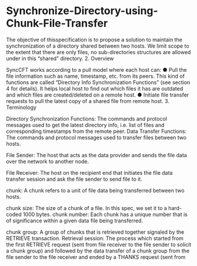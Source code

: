 Synchronize-Directory-using-Chunk-File-Transfer
===========================================================
The objective of thisspecification is to propose a solution to maintain the synchronization of a
directory shared between two hosts.
We limit scope to the extent that there are only files, no sub-directories structures are allowed
under in this “shared” directory.
2. Overview

SyncCFT works according to a pull model where each host can:
● Pull the file information such as name, timestamp, etc. from its peers. This kind of functions
are called “Directory Info Synchronization Functions” (see section 4 for details). It helps
local host to find out which files it has are outdated and which files are created/deleted on a
remote host.
● Initiate file transfer requests to pull the latest copy of a shared file from remote host.
3. Terminology

Directory Synchronization Functions:
The commands and protocol messages used to get the latest directory info, i.e. list of files
and corresponding timestamps from the remote peer.
Data Transfer Functions:
The commands and protocol messages used to transfer files between two hosts.

File Sender:
The host that acts as the data provider and sends the file data over the network to another
node.

File Receiver:
The host on the recipient end that initiates the file data transfer session and ask the file
sender to send file to it.

chunk:
A chunk refers to a unit of file data being transferred between two hosts.

chunk size:
The size of a chunk of a file. In this spec, we set it to a hard-coded 1000 bytes.
chunk number:
Each chunk has a unique number that is of significance within a given data file being
transferred.

chunk group:
A group of chunks that is retrieved together signaled by the RETRIEVE transaction.
Retrieval session:
The process which started from the first RETRIEVE request (sent from file receiver to the
file sender to solicit a chunk group) and followed by the data transfer of a chunk group from the file
sender to the file receiver and ended by a THANKS request (sent from
